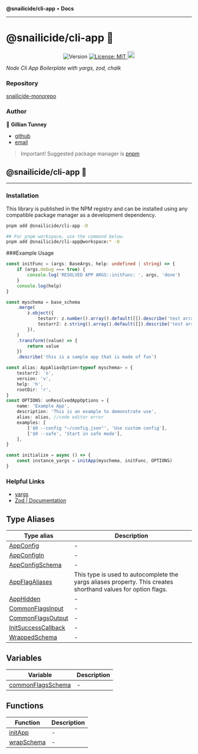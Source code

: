 **@snailicide/cli-app** • **Docs**

---

# @snailicide/cli-app 🐌

<p align="center">
	<img alt="Version" src="https://img.shields.io/npm/v/@snailicide/cli-app"/>
	<a href="#" target="_blank">
		<img alt="License: MIT" src="https://img.shields.io/npm/l/@snailicide/cli-app"/>
	</a>
	<a href="#" target="_blank">
		<img alt="Typescript" height="20px" src="https://img.shields.io/badge/typescript-%23007ACC.svg?style=for-the-badge&logo=typescript&logoColor=white"/>
	</a>
</p>

_Node Cli App Boilerplate with yargs, zod, chalk_

### Repository

[snailicide-monorepo](https://github.com/gbtunney/snailicide-monorepo.git)

### Author

👤 **Gillian Tunney**

-   [github](https://github.com/gbtunney)
-   [email](mailto:gbtunney@mac.com)

> Important! Suggested package manager is [pnpm](https://pnpm.io)

## @snailicide/cli-app 🐌

---

### Installation

This library is published in the NPM registry and can be installed using any compatible package manager as a development dependency.

```sh
pnpm add @snailicide/cli-app -D

## For pnpm workspace, use the command below.
pnpm add @snailicide/cli-app@workspace:* -D
```

###Example Usage

```ts
const initFunc = (args: BaseArgs, help: undefined | string) => {
    if (args.debug === true) {
        console.log('RESOLVED APP ARGS::initFunc: ', args, 'done')
    }
    console.log(help)
}

const myschema = base_schema
    .merge(
        z.object({
            testarr: z.number().array().default([]).describe('test array'),
            testarr2: z.string().array().default([]).describe('test array'),
        }),
    )
    .transform((value) => {
        return value
    })
    .describe('this is a sample app that is made of fun')

const alias: AppAliasOption<typeof myschema> = {
    testarr2: 'o',
    version: 'v',
    help: 'h',
    rootDir: 'r',
}
const OPTIONS: unResolvedAppOptions = {
    name: 'Example App',
    description: 'This is an example to demonstrate use',
    alias: alias, //code editor error
    examples: [
        ['$0 --config "~/config.json"', 'Use custom config'],
        ['$0 --safe', 'Start in safe mode'],
    ],
}

const initialize = async () => {
    const instance_yargs = initApp(myschema, initFunc, OPTIONS)
}
```

### Helpful Links

-   [yargs](https://yargs.js.org/docs/)
-   [Zod | Documentation](https://zod.dev/)

## Type Aliases

| Type alias | Description |
| --- | --- |
| [AppConfig](type-aliases/AppConfig.md) | - |
| [AppConfigIn](type-aliases/AppConfigIn.md) | - |
| [AppConfigSchema](type-aliases/AppConfigSchema.md) | - |
| [AppFlagAliases](type-aliases/AppFlagAliases.md) | This type is used to autocomplete the yargs aliases property. This creates shorthand values for option flags. |
| [AppHidden](type-aliases/AppHidden.md) | - |
| [CommonFlagsInput](type-aliases/CommonFlagsInput.md) | - |
| [CommonFlagsOutput](type-aliases/CommonFlagsOutput.md) | - |
| [InitSuccessCallback](type-aliases/InitSuccessCallback.md) | - |
| [WrappedSchema](type-aliases/WrappedSchema.md) | - |

## Variables

| Variable                                            | Description |
| --------------------------------------------------- | ----------- |
| [commonFlagsSchema](variables/commonFlagsSchema.md) | -           |

## Functions

| Function                              | Description |
| ------------------------------------- | ----------- |
| [initApp](functions/initApp.md)       | -           |
| [wrapSchema](functions/wrapSchema.md) | -           |
